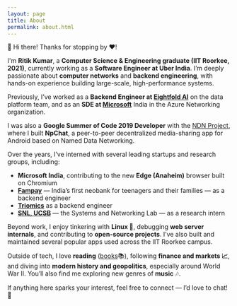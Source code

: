 ```yaml
---
layout: page
title: About
permalink: about.html
---
```


👋 Hi there! Thanks for stopping by ❤️!

I'm **Ritik Kumar**, a **Computer Science & Engineering graduate (IIT Roorkee, 2021)**, currently working as a **Software Engineer at Uber India**. I’m deeply passionate about **computer networks** and **backend engineering**, with hands-on experience building large-scale, high-performance systems.

Previously, I’ve worked as a **Backend Engineer at [Eightfold AI](https://eightfold.ai/)** on the data platform team, and as an **SDE at [Microsoft](https://microsoft.com/)** India in the Azure Networking organization.

I was also a **Google Summer of Code 2019 Developer** with the [NDN Project](https://named-data.net/project/), where I built **NpChat**, a peer-to-peer decentralized media-sharing app for Android based on Named Data Networking.

Over the years, I’ve interned with several leading startups and research groups, including:
- **Microsoft India**, contributing to the new **Edge (Anaheim)** browser built on Chromium
- **[Fampay](https://fampay.in)** — India’s first neobank for teenagers and their families — as a backend engineer
- **[Triomics](https://triomics.com/)** as a backend engineer
- **[SNL, UCSB](https://snl.cs.ucsb.edu/)** — the Systems and Networking Lab — as a research intern

Beyond work, I enjoy tinkering with **Linux 🐧**, debugging **web server internals**, and contributing to **open-source projects**. I’ve also built and maintained several popular apps used across the IIT Roorkee campus.

Outside of tech, I love **reading** ([books]({{site.books_domain}})📚), following **finance and markets 📈**, and diving into **modern history and geopolitics**, especially around World War II. You’ll also find me exploring new genres of **music** 🎶.

If anything here sparks your interest, feel free to connect — I’d love to chat! 🙂

<div align="center">
<p>
<a href="mailto:{{ site.author.email }}"><i class="fa fa-envelope-o fa-fw" aria-hidden="true" style="font-size:40px;color:#2980b9"></i></a>
&nbsp; &nbsp; &nbsp;
<a href="https://github.com/{{ site.author.github_username }}"><i class="fa fa-github" aria-hidden="true" style="font-size:40px;color:#2980b9"></i></a>
&nbsp; &nbsp; &nbsp;
<a href="https://x.com/{{ site.author.twitter_username }}"><i class="fa fa-twitter" aria-hidden="true" style="font-size:40px;color:#2980b9"></i></a>
&nbsp; &nbsp; &nbsp;
<a href="https://www.linkedin.com/in/{{ site.author.linkedin_username }}/"><i class="fa fa-linkedin" aria-hidden="true" style="font-size:40px;color:#2980b9"></i></a>
&nbsp; &nbsp; &nbsp;
<a href="{{ site.author.medium_url }}"><i class="fa fa-medium" aria-hidden="true" style="font-size:40px;color:#2980b9"></i></a>
&nbsp; &nbsp; &nbsp;
<a href="https://www.youtube.com/@{{ site.author.youtube_handle }}"><i class="fa fa-youtube" aria-hidden="true" style="font-size:40px;color:#2980b9"></i></a>
&nbsp; &nbsp; &nbsp;
<a href="/key.pub"><i class="fa fa-key" aria-hidden="true" style="font-size:40px;color:#2980b9"></i></a>
&nbsp; &nbsp; &nbsp;
</p>
</div>
